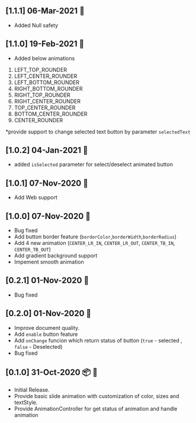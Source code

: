 ## [1.1.1]   06-Mar-2021  :rocket:

* Added Null safety


## [1.1.0]   19-Feb-2021  :rocket:

* Added below animations
1) LEFT_TOP_ROUNDER
2) LEFT_CENTER_ROUNDER
3) LEFT_BOTTOM_ROUNDER
4) RIGHT_BOTTOM_ROUNDER
5) RIGHT_TOP_ROUNDER
6) RIGHT_CENTER_ROUNDER
7) TOP_CENTER_ROUNDER
8) BOTTOM_CENTER_ROUNDER
9) CENTER_ROUNDER

*provide support to change selected text button by parameter ```selectedText```

## [1.0.2]   04-Jan-2021  :rocket:

* added ```isSelected``` parameter for select/deselect animated button

## [1.0.1]   07-Nov-2020  :rocket:

* Add Web support

## [1.0.0]   07-Nov-2020  :rocket:

* Bug fixed
* Add button border feature (```borderColor```,```borderWidth```,```borderRadius```)
* Add 4 new animation (```CENTER_LR_IN```, ```CENTER_LR_OUT```, ```CENTER_TB_IN```, ```CENTER_TB_OUT```)
* Add gradient background support 
* Impement smooth animation


## [0.2.1]   01-Nov-2020  :rocket:

* Bug fixed

## [0.2.0]   01-Nov-2020  :rocket:

* Improve document quality.
* Add ```enable``` button feature
* Add ```onChange``` funcion which return status of button (```true``` - selected , ```false``` - Deselected)
* Bug fixed

## [0.1.0]   31-Oct-2020 :package: :rocket:

* Initial Release.
* Provide basic slide animation with customization of color, sizes and textStyle.
* Provide AnimationController for get status of animation and handle animation 

